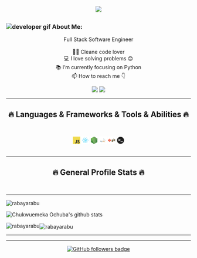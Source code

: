 <!-- [![Typing SVG](https://readme-typing-svg.herokuapp.com?center=true&lines=This+is+HalemoGPA;Nice+to+meet+you+%F0%9F%91%8B)](https://git.io/typing-svg)       -->

<h1 align="center">
  <a href="https://git.io/typing-svg">
    <img src="https://readme-typing-svg.herokuapp.com/?lines=This+is+Rabaya+Aktar+Rabu;Nice+to+meet+you+%F0%9F%91%8B&center=true&size=30">
  </a>
</h1>
   
###  <img src="/images/Developer.gif" alt="developer gif"  height="45px">  About Me:
<p align="center">
  Full Stack Software Engineer
  <br>
  <br>
  👨‍🎓 Cleane code lover
  <br>
  💻 I love solving problems 😊
  <br>
  📚 I’m currently focusing on Python
  <br>
  📫 How to reach me 👇
</p>
<p align="center"> <a href="https://www.linkedin.com/in/rabaya-rabu-142721169/"><img src="https://img.shields.io/badge/linkedin-%230077B5.svg?&style=for-the-badge&logo=linkedin&logoColor=white" height=23></a> <a href="mailto:rabu9149@gmail.com"><img src="https://img.shields.io/badge/Gmail-D14836?style=for-the-badge&logo=gmail&logoColor=white" height=23></a>
<!-- <a href="https://t.me/katfogy"><img src="https://img.shields.io/badge/Telegram-2CA5E0?style=for-the-badge&logo=telegram&logoColor=white" height=23></a>  <!--<a href="https://www.facebook.com/halemogpa"><img src="https://img.shields.io/badge/Facebook-1877F2?style=for-the-badge&logo=facebook&logoColor=white" height=23></a>  -->
<!--    <a href="https://github.com/HalemoGPA/"><img src="https://img.shields.io/badge/GitHub-100000?style=for-the-badge&logo=github&logoColor=white" height=23></a> --> 
<!--   <a href="https://www.youtube.com/watch?v=p0uAJ6Eu4Rs"><img src="https://img.shields.io/badge/YouTube-FF0000?style=for-the-badge&logo=youtube&logoColor=white" height=23></a> <a href="https://t.me/HalemoGPA"><img src="https://img.shields.io/badge/Telegram-2CA5E0?style=for-the-badge&logo=telegram&logoColor=white" height=23></a>  <a href="https://codeforces.com/profile/HGPA"><img src="https://img.shields.io/badge/codeforces-%234566B5.svg?&style=for-the-badge&logo=codeforces&logoColor=white" height=23></a> --></p>
<hr>
<h2 align="center">🔥 Languages & Frameworks & Tools & Abilities 🔥</h2><br>
<p align="center">
<!--   <code><img title="C" height="25" src="images/c.svg"></code> -->
<code><img height="20" src="https://raw.githubusercontent.com/github/explore/80688e429a7d4ef2fca1e82350fe8e3517d3494d/topics/javascript/javascript.png"></code>
<code><img height="20" src="https://raw.githubusercontent.com/github/explore/80688e429a7d4ef2fca1e82350fe8e3517d3494d/topics/react/react.png"></code>
<code><img height="20" src="https://raw.githubusercontent.com/github/explore/80688e429a7d4ef2fca1e82350fe8e3517d3494d/topics/nodejs/nodejs.png"></code>
<code><img height="20" src="https://raw.githubusercontent.com/github/explore/80688e429a7d4ef2fca1e82350fe8e3517d3494d/topics/mysql/mysql.png"></code>
<code><img height="20" src="https://raw.githubusercontent.com/github/explore/80688e429a7d4ef2fca1e82350fe8e3517d3494d/topics/git/git.png"></code>
<code><img height="20" src="https://raw.githubusercontent.com/github/explore/80688e429a7d4ef2fca1e82350fe8e3517d3494d/topics/terminal/terminal.png"></code>



<br />
<br />
<!--   <code><img title="Microsoft Visual Studio" height="25" src="images/visualstudio.png"></code> -->
</p>
<hr>
<h2 align="center">🔥 General Profile Stats 🔥</h2><br>
<hr>
<p align="left"> <img src="https://komarev.com/ghpvc/?username=rabayarabu&label=Profile%20views&color=0e75b6&style=flat" alt="rabayarabu" /> </p>

 ![Chukwuemeka Ochuba's github stats](https://github-readme-stats.vercel.app/api?username=rabayarabu&theme=dark&show_icons=true)
 
 <p><img align="left" src="https://github-readme-stats.vercel.app/api/top-langs?username=rabayarabu&show_icons=true&locale=en&layout=compact" alt="rabayarabu" /></p>
 
<p><img align="center" src="https://github-readme-streak-stats.herokuapp.com/?user=rabayarabu&" alt="rabayarabu"/></p>
<hr>

<hr>
<!-- <p align="center">
  <a href="https://www.buymeacoffee.com/HalemoGPA" target="_blank" ><img src="https://www.buymeacoffee.com/assets/img/custom_images/orange_img.png" alt="HalemoGPA buy me a coffee" width="230"></a>
</p> -->

<!--
-->
<p align="center">
  <a href="https://www.github.com/rabayarabu" target="_blank" rel="noreferrer"><img src="https://img.shields.io/github/followers/rabayarabu?logo=github&style=for-the-badge&color=282b2f&labelColor=0d1117" alt="GitHub followers badge" /></a>
</p>
<!---
HalemoGPA/HalemoGPA is a ✨ special ✨ repository because its `README.md` (this file) appears on your GitHub profile.
You can click the Preview link to take a look at your changes.
--->
